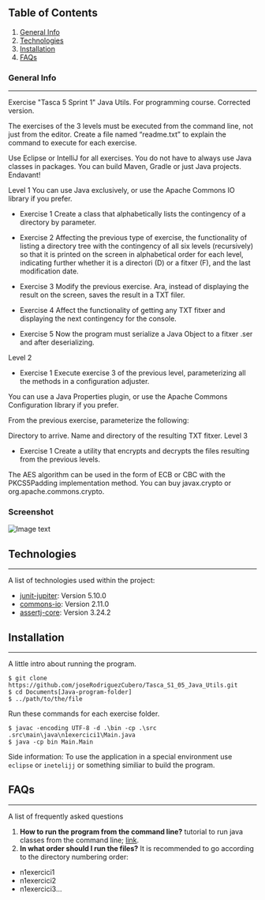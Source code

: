 ## Table of Contents
1. [General Info](#general-info)
2. [Technologies](#technologies)
3. [Installation](#installation)
4. [FAQs](#faqs)
### General Info
***
Exercise "Tasca 5 Sprint 1" Java Utils. For programming course. Corrected version. 

The exercises of the 3 levels must be executed from the command line, not just from the editor. Create a file named “readme.txt” to explain the command to execute for each exercise.


Use Eclipse or IntelliJ for all exercises.
You do not have to always use Java classes in packages.
You can build Maven, Gradle or just Java projects.
Endavant!

Level 1
You can use Java exclusively, or use the Apache Commons IO library if you prefer.

- Exercise 1
Create a class that alphabetically lists the contingency of a directory by parameter.

- Exercise 2
Affecting the previous type of exercise, the functionality of listing a directory tree with the contingency of all six levels (recursively) so that it is printed on the screen in alphabetical order for each level, indicating further whether it is a directori (D) or a fitxer (F), and the last modification date.

- Exercise 3
Modify the previous exercise. Ara, instead of displaying the result on the screen, saves the result in a TXT filer.

- Exercise 4
Affect the functionality of getting any TXT fitxer and displaying the next contingency for the console.

- Exercise 5
Now the program must serialize a Java Object to a fitxer .ser and after deserializing.


Level 2


- Exercise 1
Execute exercise 3 of the previous level, parameterizing all the methods in a configuration adjuster.

You can use a Java Properties plugin, or use the Apache Commons Configuration library if you prefer.

From the previous exercise, parameterize the following:

Directory to arrive.
Name and directory of the resulting TXT fitxer.
Level 3
- Exercise 1
Create a utility that encrypts and decrypts the files resulting from the previous levels.

The AES algorithm can be used in the form of ECB or CBC with the PKCS5Padding implementation method. You can buy javax.crypto or org.apache.commons.crypto.
### Screenshot
![Image text](https://repository-images.githubusercontent.com/702881438/17ed3924-3931-4d34-9b9e-1df239e54942)
## Technologies
***
A list of technologies used within the project:
* [junit-jupiter](https://junit.org/junit5/docs/current/user-guide/): Version 5.10.0
* [commons-io](https://commons.apache.org/proper/commons-io/): Version 2.11.0
* [assertj-core](https://assertj.github.io/doc/): Version 3.24.2
## Installation
***
A little intro about running the program. 
```
$ git clone https://github.com/joseRodriguezCubero/Tasca_S1_05_Java_Utils.git
$ cd Documents[Java-program-folder]
$ ../path/to/the/file
```
Run these commands for each exercise folder.
```
$ javac -encoding UTF-8 -d .\bin -cp .\src .src\main\java\n1exercici1\Main.java
$ java -cp bin Main.Main
```
Side information: To use the application in a special environment use ```eclipse``` or ```inetelijj``` or something similiar to build the program.

## FAQs
***
A list of frequently asked questions
1. **How to run the program from the command line?**
tutorial to run java classes from the command line; [link](https://vidatecno.net/como-ejecutar-un-programa-java-desde-el-simbolo-del-sistema/). 
2. __In what order should I run the files?__ 
It is recommended to go according to the directory numbering order:
* n1exercici1
* n1exercici2
* n1exercici3...
